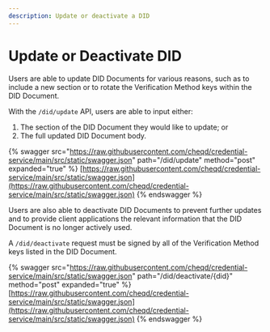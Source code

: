 ```yaml
---
description: Update or deactivate a DID
---
```


# Update or Deactivate DID

Users are able to update DID Documents for various reasons, such as to include a new section or to rotate the Verification Method keys within the DID Document.&#x20;

With the `/did/update` API, users are able to input either:

1. &#x20;The section of the DID Document they would like to update; or
2. The full updated DID Document body.

{% swagger src="https://raw.githubusercontent.com/cheqd/credential-service/main/src/static/swagger.json" path="/did/update" method="post" expanded="true" %}
[https://raw.githubusercontent.com/cheqd/credential-service/main/src/static/swagger.json](https://raw.githubusercontent.com/cheqd/credential-service/main/src/static/swagger.json)
{% endswagger %}

Users are also able to deactivate DID Documents to prevent further updates and to provide client applications the relevant information that the DID Document is no longer actively used.&#x20;

A `/did/deactivate` request must be signed by all of the Verification Method keys listed in the DID Document.&#x20;

{% swagger src="https://raw.githubusercontent.com/cheqd/credential-service/main/src/static/swagger.json" path="/did/deactivate/{did}" method="post" expanded="true" %}
[https://raw.githubusercontent.com/cheqd/credential-service/main/src/static/swagger.json](https://raw.githubusercontent.com/cheqd/credential-service/main/src/static/swagger.json)
{% endswagger %}
